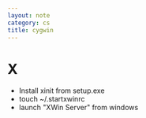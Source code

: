 ```yaml
---
layout: note
category: cs
title: cygwin
---
```


X
=

- Install xinit from setup.exe
- touch ~/.startxwinrc
- launch "XWin Server" from windows
